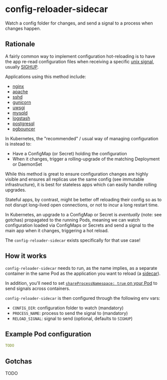 # config-reloader-sidecar

Watch a config folder for changes, and send a signal to a process when changes happen.

## Rationale

A fairly common way to implement configuration hot-reloading is to have the app re-read configuration files when receiving a specific [unix signal](https://en.wikipedia.org/wiki/Signal_(IPC)), usually [SIGHUP](https://en.wikipedia.org/wiki/SIGHUP).

Applications using this method include:
- [nginx](https://nginx.org/en/docs/control.html)
- [apache](https://httpd.apache.org/docs/2.4/stopping.html#hup)
- [sshd](https://apple.stackexchange.com/questions/88598/how-to-have-sshd-re-read-its-config-file-without-killing-ssh-connections)
- [gunicorn](https://docs.gunicorn.org/en/stable/signals.html)
- [uwsgi](https://uwsgi-docs.readthedocs.io/en/latest/Management.html)
- [mysqld](https://dev.mysql.com/doc/refman/8.0/en/unix-signal-response.html)
- [logstash](https://www.elastic.co/guide/en/logstash/current/reloading-config.html)
- [postgresql](https://www.postgresql.org/docs/current/app-pg-ctl.html)
- [pgbouncer](https://www.pgbouncer.org/usage.html#signals)

In Kubernetes, the "recommended" / usual way of managing configuration is instead to:
- Have a ConfigMap (or Secret) holding the configuration
- When it changes, trigger a rolling-upgrade of the matching Deployment or DaemonSet

While this method is great to ensure configuration changes are highly visible and ensures all replicas use the same config (see immutable infrastructure), it is best for stateless apps which can easily handle rolling upgrades.

Stateful apps, by contrast, might be better off reloading their config so as to not disrupt long-lived open connections, or not to incur a long restart time.

In Kubernetes, an upgrade to a ConfigMap or Secret is _eventually_ (note: see gotchas) propagated to the running Pods, meaning we can watch configuration loaded via ConfigMaps or Secrets and send a signal to the main app when it changes, triggering a hot reload.

The `config-reloader-sidecar` exists specifically for that use case!

## How it works

`config-reloader-sidecar` needs to run, as the name implies, as a separate container in the same Pod as the application you want to reload (a [sidecar](https://kubernetes.io/docs/concepts/workloads/pods/#using-pods)).

In addition, you'll need to set [`shareProcessNamespace: true` on your Pod](https://kubernetes.io/docs/tasks/configure-pod-container/share-process-namespace/) to send signals across containers.

`config-reloader-sidecar` is then configured through the following env vars:
- `CONFIG_DIR`: configuration folder to watch (mandatory)
- `PROCESS_NAME`: process to send the signal to (mandatory)
- `RELOAD_SIGNAL`: signal to send (optional, defaults to `SIGHUP`)

## Example Pod configuration

```yaml
TODO
```

## Gotchas

TODO
